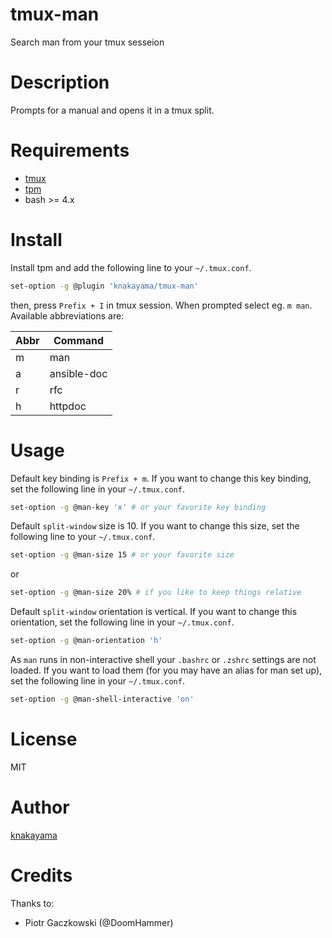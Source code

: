 tmux-man
========

Search man from your tmux sesseion

# Description

Prompts for a manual and opens it in a tmux split.

# Requirements

* [tmux](https://tmux.github.io/)
* [tpm](https://github.com/tmux-plugins/tpm)
* bash >= 4.x

# Install

Install tpm and add the following line to your `~/.tmux.conf`.

```bash
set-option -g @plugin 'knakayama/tmux-man'
```

then, press `Prefix + I` in tmux session. When prompted select eg. `m man`. Available abbreviations are:

| Abbr | Command     |
| ---- | ----------- |
| m    | man         |
| a    | ansible-doc |
| r    | rfc         |
| h    | httpdoc     |

# Usage

Default key binding is `Prefix + m`. If you want to change this key binding, set the following line in your `~/.tmux.conf`.

```bash
set-option -g @man-key 'x' # or your favorite key binding
```

Default `split-window` size is 10. If you want to change this size, set the following line to your `~/.tmux.conf`.

```bash
set-option -g @man-size 15 # or your favorite size
```

or

```bash
set-option -g @man-size 20% # if you like to keep things relative
```

Default `split-window` orientation is vertical. If you want to change this orientation, set the following line in your `~/.tmux.conf`.

```bash
set-option -g @man-orientation 'h'
```

As `man` runs in non-interactive shell your `.bashrc` or `.zshrc` settings are not loaded.
If you want to load them (for you may have an alias for man set up), set the following line in your `~/.tmux.conf`.

```bash
set-option -g @man-shell-interactive 'on'
```

# License

MIT

# Author

[knakayama](https://github.com/knakayama)

# Credits

Thanks to:

* Piotr Gaczkowski (@DoomHammer)
